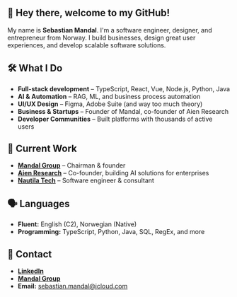## 👋 Hey there, welcome to my GitHub!

My name is **Sebastian Mandal**. I'm a software engineer, designer, and entrepreneur from Norway. I build businesses, design great user experiences, and develop scalable software solutions.

## 🛠 What I Do
- **Full-stack development** – TypeScript, React, Vue, Node.js, Python, Java
- **AI & Automation** – RAG, ML, and business process automation
- **UI/UX Design** – Figma, Adobe Suite (and way too much theory)
- **Business & Startups** – Founder of Mandal, co-founder of Aien Research
- **Developer Communities** – Built platforms with thousands of active users

## 🚀 Current Work
- **[Mandal Group](https://www.mandal.group)** – Chairman & founder
- **[Aien Research](https://www.aien.no)** – Co-founder, building AI solutions for enterprises
- **[Nautila Tech](https://www.nautila.tech)** – Software engineer & consultant

## 🗣 Languages
- **Fluent:** English (C2), Norwegian (Native)
- **Programming:** TypeScript, Python, Java, SQL, RegEx, and more

## 📇 Contact
- **[LinkedIn](https://www.linkedin.com/in/sebmandal/)**
- **[Mandal Group](https://www.mandal.group)**
- **Email:** sebastian.mandal@icloud.com
